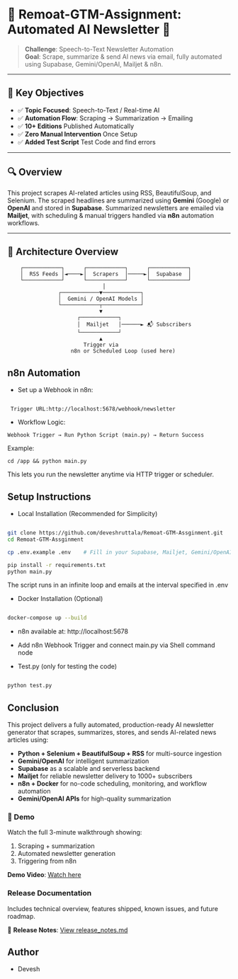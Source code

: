 # 🧠 Remoat-GTM-Assignment: Automated AI Newsletter 🚀

> **Challenge**: Speech-to-Text Newsletter Automation  
> **Goal**: Scrape, summarize & send AI news via email, fully automated using Supabase, Gemini/OpenAI, Mailjet & n8n.

---

## 📌 Key Objectives

- ✅ **Topic Focused**: Speech-to-Text / Real-time AI
- ✅ **Automation Flow**: Scraping → Summarization → Emailing
- ✅ **10+ Editions** Published Automatically
- ✅ **Zero Manual Intervention** Once Setup
- ✅ **Added Test Script** Test Code and find errors

---

## 🔍 Overview

This project scrapes AI-related articles using RSS, BeautifulSoup, and Selenium. The scraped headlines are summarized using **Gemini** (Google) or **OpenAI** and stored in **Supabase**. Summarized newsletters are emailed via **Mailjet**, with scheduling & manual triggers handled via **n8n** automation workflows.

---

## 🧱 Architecture Overview

```text
    ┌────────────┐      ┌────────────┐      ┌────────────┐
    │  RSS Feeds │◄────►│  Scrapers  │─────►│  Supabase  │
    └────────────┘      └────────────┘      └────────────┘
                              │
                ┌────────────▼────────────┐
                │  Gemini / OpenAI Models │
                └────────────┬────────────┘
                             ▼
                      ┌────────────┐
                      │  Mailjet   │──────► 📬 Subscribers
                      └────────────┘
                             ▲
                        Trigger via
                    n8n or Scheduled Loop (used here)

```

## n8n Automation

* Set up a Webhook in n8n:

```

 Trigger URL:http://localhost:5678/webhook/newsletter

```

* Workflow Logic:

```
Webhook Trigger → Run Python Script (main.py) → Return Success

```
Example:

```cd /app && python main.py```

This lets you run the newsletter anytime via HTTP trigger or scheduler.


## Setup Instructions

* Local Installation (Recommended for Simplicity)


```bash

git clone https://github.com/deveshruttala/Remoat-GTM-Assginment.git
cd Remoat-GTM-Assginment

cp .env.example .env    # Fill in your Supabase, Mailjet, Gemini/OpenAI keys

pip install -r requirements.txt
python main.py


```

The script runs in an infinite loop and emails at the interval specified in .env


* Docker Installation (Optional)

```bash

docker-compose up --build


```

- n8n available at: http://localhost:5678

- Add n8n Webhook Trigger and connect main.py via Shell command node


* Test.py (only for testing the code)

```bash

python test.py


```


##  Conclusion

This project delivers a fully automated, production-ready AI newsletter generator that scrapes, summarizes, stores, and sends AI-related news articles using:

*  **Python + Selenium + BeautifulSoup + RSS** for multi-source ingestion
*  **Gemini/OpenAI** for intelligent summarization
*  **Supabase** as a scalable and serverless backend
*  **Mailjet** for reliable newsletter delivery to 1000+ subscribers
*  **n8n + Docker** for no-code scheduling, monitoring, and workflow automation
*  **Gemini/OpenAI APIs** for high-quality summarization

### 🎥 Demo

Watch the full 3-minute walkthrough showing:

1. Scraping + summarization
2. Automated newsletter generation
3. Triggering from n8n

 **Demo Video**: [Watch here](Demo%20GTM%20assignment.mp4)



###  Release Documentation

Includes technical overview, features shipped, known issues, and future roadmap.

📘 **Release Notes**: [View release\_notes.md](AI_Newsletter_Release_Notes_v1.0.docx)

## Author

- Devesh

